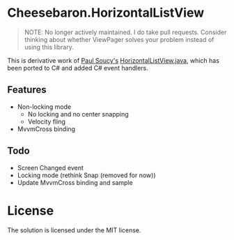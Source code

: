 Cheesebaron.HorizontalListView
==============================

> NOTE: No longer actively maintained. I do take pull requests. Consider thinking about whether ViewPager solves your problem instead of using this library.

This is derivative work of [Paul Soucy's](https://github.com/dinocore1) [HorizontalListView.java](https://github.com/dinocore1/DevsmartLib-Android/blob/master/devsmartlib/src/com/devsmart/android/ui/HorizontalListView.java "HorizontalListView"),
which has been ported to C# and added C# event handlers.

Features
--------
* Non-locking mode
  + No locking and no center snapping
  + Velocity fling
* MvvmCross binding

Todo
----
* Screen Changed event
* Locking mode (rethink Snap (removed for now))
* Update MvvmCross binding and sample

License
=======
The solution is licensed under the MIT license.
